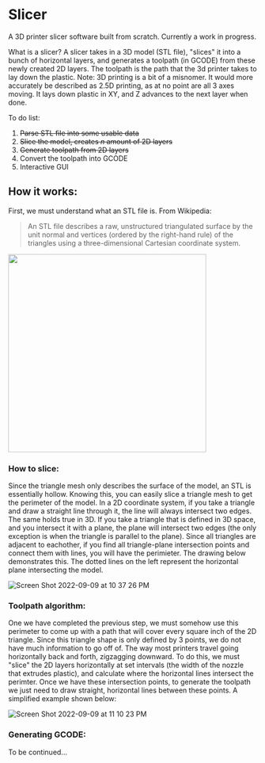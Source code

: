# Slicer
A 3D printer slicer software built from scratch. Currently a work in progress. 

What is a slicer? A slicer takes in a 3D model (STL file), "slices" it into a bunch of horizontal layers, and generates a toolpath (in GCODE) from these newly created 2D layers. The toolpath is the path that the 3d printer takes to lay down the plastic. Note: 3D printing is a bit of a misnomer. It would more accurately be described as 2.5D printing, as at no point are all 3 axes moving. It lays down plastic in XY, and Z advances to the next layer when done. 

To do list:
1) ~~Parse STL file into some usable data~~
2) ~~Slice the model, creates *n* amount of 2D layers~~
3) ~~Generate toolpath from 2D layers~~
4) Convert the toolpath into GCODE
5) Interactive GUI

## How it works:
First, we must understand what an STL file is. From Wikipedia: 
> An STL file describes a raw, unstructured triangulated surface by the unit normal and vertices (ordered by the right-hand rule) of the triangles using a three-dimensional Cartesian coordinate system.

<img src="https://cdn2.sculpteo.com/blog/wp-content/uploads/2019/06/uT6do-min.jpg" width="400">

### How to slice:
Since the triangle mesh only describes the surface of the model, an STL is essentially hollow. Knowing this, you can easily slice a triangle mesh to get the perimeter of the model. In a 2D coordinate system, if you take a triangle and draw a straight line through it, the line will always intersect two edges. The same holds true in 3D. If you take a triangle that is defined in 3D space, and you intersect it with a plane, the plane will intersect two edges (the only exception is when the triangle is parallel to the plane). Since all triangles are adjacent to eachother, if you find all triangle-plane intersection points and connect them with lines, you will have the perimieter. The drawing below demonstrates this. The dotted lines on the left represent the horizontal plane intersecting the model. 


![Screen Shot 2022-09-09 at 10 37 26 PM](https://user-images.githubusercontent.com/43012097/189470809-6c93e771-a211-4c05-a1e0-c58d714b467c.png)

### Toolpath algorithm:
One we have completed the previous step, we must somehow use this perimeter to come up with a path that will cover every square inch of the 2D triangle. Since this triangle shape is only defined by 3 points, we do not have much information to go off of. The way most printers travel going horizontally back and forth, zigzagging downward. To do this, we must "slice" the 2D layers horizontally at set intervals (the width of the nozzle that extrudes plastic), and calculate where the horizontal lines intersect the perimter. Once we have these intersection points, to generate the toolpath we just need to draw straight, horizontal lines between these points. A simplified example shown below: 

![Screen Shot 2022-09-09 at 11 10 23 PM](https://user-images.githubusercontent.com/43012097/189471630-20f028e5-2eec-4bef-8228-d0435e832c08.png)

### Generating GCODE:
To be continued...


